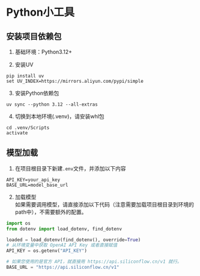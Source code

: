 # Python小工具

## 安装项目依赖包

1. 基础环境：Python3.12+

2. 安装UV
```shell
pip install uv
set UV_INDEX=https://mirrors.aliyun.com/pypi/simple
```

3. 安装Python依赖包
```shell
uv sync --python 3.12 --all-extras
```

4. 切换到本地环境(.venv)，请安装whl包
```shell
cd .venv/Scripts
activate
```

## 模型加载

1. 在项目根目录下新建`.env`文件，并添加以下内容
```text
API_KEY=your_api_key
BASE_URL=model_base_url
```

2. 加载模型  
如果需要调用模型，请直接添加以下代码（注意需要加载项目根目录到环境的path中），不需要额外的配置。
```python
import os
from dotenv import load_dotenv, find_dotenv

loaded = load_dotenv(find_dotenv(), override=True)
# 从环境变量中获取 OpenAI API Key 或者直接赋值
API_KEY = os.getenv("API_KEY")

# 如果您使用的是官方 API，就直接用 https://api.siliconflow.cn/v1 就行。
BASE_URL = "https://api.siliconflow.cn/v1"
```
